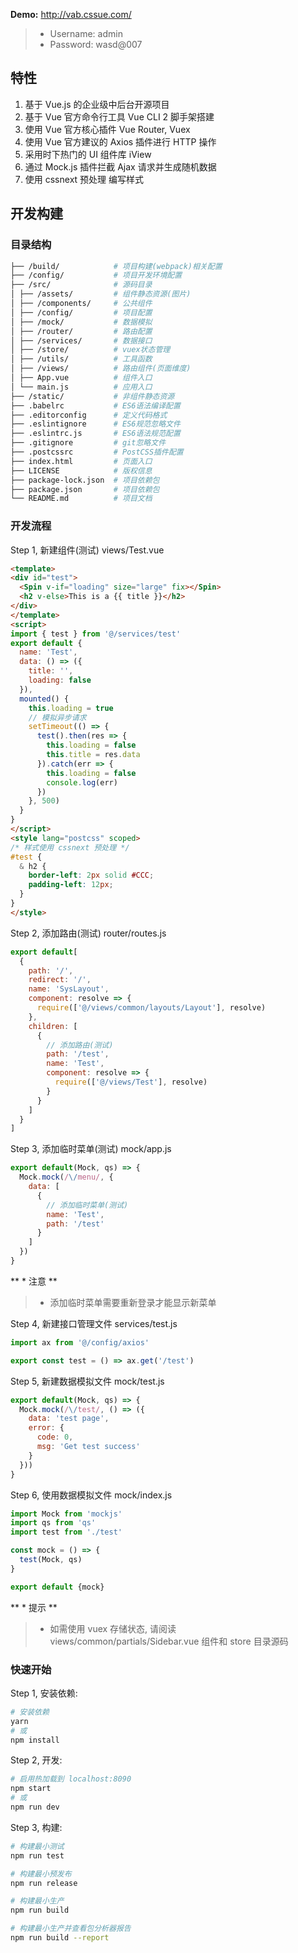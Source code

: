 **Demo:** <http://vab.cssue.com/>

> -   Username: admin
> -   Password: wasd@007

## 特性

1.  基于 Vue.js 的企业级中后台开源项目
2.  基于 Vue 官方命令行工具 Vue CLI 2 脚手架搭建
3.  使用 Vue 官方核心插件 Vue Router, Vuex
4.  使用 Vue 官方建议的 Axios 插件进行 HTTP 操作
5.  采用时下热门的 UI 组件库 iView
6.  通过 Mock.js 插件拦截 Ajax 请求并生成随机数据
7.  使用 cssnext 预处理 编写样式

## 开发构建

### 目录结构

```bash
├── /build/            # 项目构建(webpack)相关配置
├── /config/           # 项目开发环境配置
├── /src/              # 源码目录
│ ├── /assets/         # 组件静态资源(图片)
│ ├── /components/     # 公共组件
│ ├── /config/         # 项目配置
│ ├── /mock/           # 数据模拟
│ ├── /router/         # 路由配置
│ ├── /services/       # 数据接口
│ ├── /store/          # vuex状态管理
│ ├── /utils/          # 工具函数
│ ├── /views/          # 路由组件(页面维度)
│ ├── App.vue          # 组件入口
│ └── main.js          # 应用入口
├── /static/           # 非组件静态资源
├── .babelrc           # ES6语法编译配置
├── .editorconfig      # 定义代码格式
├── .eslintignore      # ES6规范忽略文件
├── .eslintrc.js       # ES6语法规范配置
├── .gitignore         # git忽略文件
├── .postcssrc         # PostCSS插件配置
├── index.html         # 页面入口
├── LICENSE            # 版权信息
├── package-lock.json  # 项目依赖包
├── package.json       # 项目依赖包
└── README.md          # 项目文档
```

### 开发流程

Step 1, 新建组件(测试) views/Test.vue

```html
<template>
<div id="test">
  <Spin v-if="loading" size="large" fix></Spin>
  <h2 v-else>This is a {{ title }}</h2>
</div>
</template>
<script>
import { test } from '@/services/test'
export default {
  name: 'Test',
  data: () => ({
    title: '',
    loading: false
  }),
  mounted() {
    this.loading = true
    // 模拟异步请求
    setTimeout(() => {
      test().then(res => {
        this.loading = false
        this.title = res.data
      }).catch(err => {
        this.loading = false
        console.log(err)
      })
    }, 500)
  }
}
</script>
<style lang="postcss" scoped>
/* 样式使用 cssnext 预处理 */
#test {
  & h2 {
    border-left: 2px solid #CCC;
    padding-left: 12px;
  }
}
</style>
```

Step 2, 添加路由(测试) router/routes.js

```javascript
export default[
  {
    path: '/',
    redirect: '/',
    name: 'SysLayout',
    component: resolve => {
      require(['@/views/common/layouts/Layout'], resolve)
    },
    children: [
      {
        // 添加路由(测试)
        path: '/test',
        name: 'Test',
        component: resolve => {
          require(['@/views/Test'], resolve)
        }
      }
    ]
  }
]
```

Step 3, 添加临时菜单(测试) mock/app.js

```javascript
export default(Mock, qs) => {
  Mock.mock(/\/menu/, {
    data: [
      {
        // 添加临时菜单(测试)
        name: 'Test',
        path: '/test'
      }
    ]
  })
}
```

** \* 注意 **

> -   添加临时菜单需要重新登录才能显示新菜单

Step 4, 新建接口管理文件 services/test.js

```javascript
import ax from '@/config/axios'

export const test = () => ax.get('/test')
```

Step 5, 新建数据模拟文件 mock/test.js

```javascript
export default(Mock, qs) => {
  Mock.mock(/\/test/, () => ({
    data: 'test page',
    error: {
      code: 0,
      msg: 'Get test success'
    }
  }))
}
```

Step 6, 使用数据模拟文件 mock/index.js

```javascript
import Mock from 'mockjs'
import qs from 'qs'
import test from './test'

const mock = () => {
  test(Mock, qs)
}

export default {mock}
```

** \* 提示 **

> -   如需使用 vuex 存储状态, 请阅读 views/common/partials/Sidebar.vue 组件和 store 目录源码

### 快速开始

Step 1, 安装依赖:

```bash
# 安装依赖
yarn
# 或
npm install
```

Step 2, 开发:

```bash
# 启用热加载到 localhost:8090
npm start
# 或
npm run dev
```

Step 3, 构建:

```bash
# 构建最小测试
npm run test

# 构建最小预发布
npm run release

# 构建最小生产
npm run build

# 构建最小生产并查看包分析器报告
npm run build --report
```
